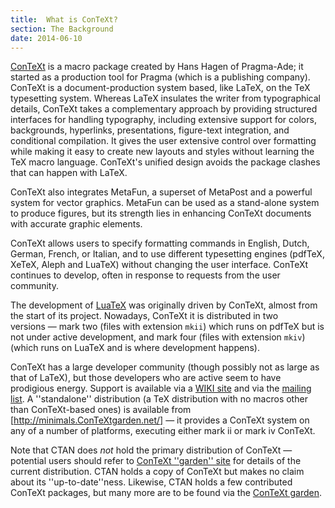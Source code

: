 ```yaml
---
title:  What is ConTeXt?
section: The Background
date: 2014-06-10
---
```


[ConTeXt](http://www.pragma-ade.com/) is a macro package
created by Hans Hagen of Pragma-Ade; it started as a production tool
for Pragma (which is a publishing company).  ConTeXt is a
document-production system based, like LaTeX, on the TeX
typesetting system.  Whereas LaTeX insulates the writer from
typographical details, ConTeXt takes a complementary approach by
providing structured interfaces for handling typography, including
extensive support for colors, backgrounds, hyperlinks, presentations,
figure-text integration, and conditional compilation.  It gives the
user extensive control over formatting while making it easy to create
new layouts and styles without learning the TeX macro
language. ConTeXt's unified design avoids the package clashes that
can happen with LaTeX.

ConTeXt also integrates MetaFun, a superset of MetaPost and a powerful
system for vector graphics.  MetaFun can be used as a stand-alone
system to produce figures, but its strength lies in enhancing
ConTeXt documents with accurate graphic elements.

ConTeXt allows users to specify formatting commands in English,
Dutch, German, French, or Italian, and to use different typesetting
engines (pdfTeX, XeTeX, Aleph and LuaTeX) without
changing the user interface. ConTeXt continues to develop, often in
response to requests from the user community.

The development of [LuaTeX](FAQ-luatex.md) was originally driven
by ConTeXt, almost from the start of its project.  Nowadays,
ConTeXt it is distributed in two versions&nbsp;&mdash; mark two (files with
extension `mkii`) which runs on pdfTeX but is not under
active development, and mark four (files with extension
`mkiv`) (which runs on LuaTeX and is where development
happens).

ConTeXt has a large developer community (though possibly not as
large as that of LaTeX), but those developers who are active seem to have
prodigious energy.  Support is available via a 
[WIKI site](http://wiki.ConTeXtgarden.net/Main_Page) and via the
[mailing list](http://www.ntg.nl/mailman/listinfo/ntg-ConTeXt).
A ''standalone'' distribution (a TeX distribution with no macros
other than ConTeXt-based ones) is available from
[http://minimals.ConTeXtgarden.net/] &mdash; it provides
a ConTeXt system on any of a number of platforms, executing either
mark&nbsp;ii or mark&nbsp;iv ConTeXt.

Note that CTAN does _not_ hold the primary distribution of
ConTeXt&nbsp;&mdash; potential users should refer to
[ConTeXt ''garden'' site](http://ConTeXtgarden.net) for details
of the
current distribution.  CTAN holds a copy of ConTeXt but
makes no claim about its ''up-to-date''ness.  Likewise, CTAN
holds a few contributed ConTeXt packages, but many more are to be
found via the [ConTeXt garden](http://ConTeXtgarden.net).

